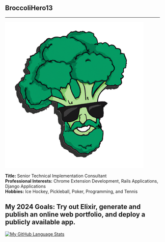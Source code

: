 <h2>BroccoliHero13</h2>
<hr/>

<img src="https://github.com/broccolihero13/broccolihero13/blob/main/embed_glasses.png?raw=true" width="450"> 


**Title:** Senior Technical Implementation Consultant  
**Professional Interests:** Chrome Extension Development, Rails Applications, Django Applications  
**Hobbies:** Ice Hockey, Pickleball, Poker, Programming, and Tennis  

**My 2024 Goals:** Try out Elixir, generate and publish an online web portfolio, and deploy a publicly available app.
---
[![My GitHub Language Stats](https://github-readme-stats.vercel.app/api/top-langs/?username=broccolihero13&langs_count=5&theme=tokyonight)]()


